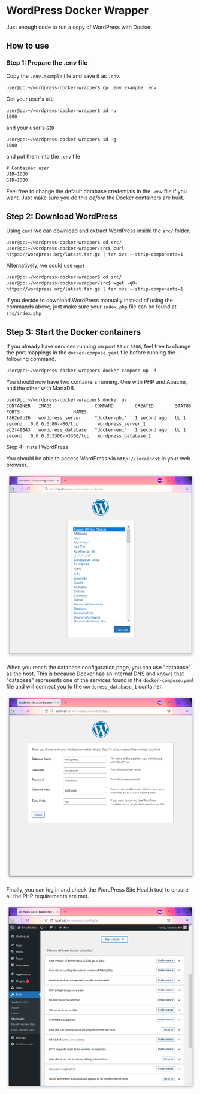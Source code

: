 # WordPress Docker Wrapper

Just enough code to run a copy of WordPress with Docker.

## How to use

### Step 1: Prepare the .env file

Copy the `.env.example` file and save it as `.env`.

```console
user@pc:~/wordpress-docker-wrapper$ cp .env.example .env
```

Get your user's `UID`

```console
user@pc:~/wordpress-docker-wrapper$ id -u
1000
```

and your user's `GID`

```console
user@pc:~/wordpress-docker-wrapper$ id -g
1000
```

and put them into the `.env` file

```shell
# Container user
UID=1000
GID=1000
```

Feel free to change the default database credentials in the `.env` file if you want.
Just make sure you do this _before_ the Docker containers are built.

## Step 2: Download WordPress

Using `curl` we can download and extract WordPress inside the `src/` folder.

```console
user@pc:~/wordpress-docker-wrapper$ cd src/
user@pc:~/wordpress-docker-wrapper/src$ curl https://wordpress.org/latest.tar.gz | tar xvz --strip-components=1
```

Alternatively, we could use `wget` 

```console
user@pc:~/wordpress-docker-wrapper$ cd src/
user@pc:~/wordpress-docker-wrapper/src$ wget -qO- https://wordpress.org/latest.tar.gz | tar xvz --strip-components=1
```

If you decide to download WordPress manually instead of using the commands above, just make sure your `index.php` file
can be found at `src/index.php`

## Step 3: Start the Docker containers

If you already have services running on port `80` or `3306`, feel free to change the port mappings in the
`docker-compose.yaml` file before running the following command.

```console
user@pc:~/wordpress-docker-wrapper$ docker-compose up -d
```

You should now have two containers running. One with PHP and Apache, and the other with MariaDB.

```console
user@pc:~/wordpress-docker-wrapper$ docker ps
CONTAINER   IMAGE                COMMAND        CREATED        STATUS        PORTS                    NAMES
f862efb26   wordpress_server     "docker-ph…"   1 second ago   Up 1 second   0.0.0.0:80->80/tcp       wordpress_server_1
eb2f49043   wordpress_database   "docker-en…"   1 second ago   Up 1 second   0.0.0.0:3306->3306/tcp   wordpress_database_1
```

Step 4: Install WordPress

You should be able to access WordPress via `http://localhost` in your web browser.

![WordPress language setup page on localhost](./static/localhost.png)

When you reach the database configuration page, you can use "database" as the host. This is because Docker has an
internal DNS and knows that "database" represents one of the services found in the `docker-compose.yaml` file and will
connect you to the `wordpress_database_1` container.

![WordPress database setup page with credentials filled in](./static/database.png)

Finally, you can log in and check the WordPress Site Health tool to ensure all the PHP requirements are met.

![WordPress Site Health with all dependencies passed](./static/site-health.png)
